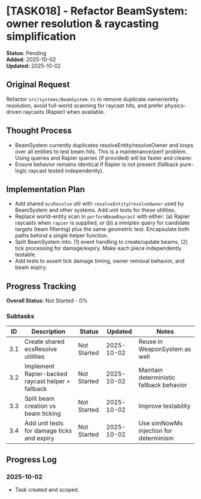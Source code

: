 # [TASK018] - Refactor BeamSystem: owner resolution & raycasting simplification

**Status:** Pending  
**Added:** 2025-10-02  
**Updated:** 2025-10-02

## Original Request
Refactor `src/systems/BeamSystem.ts` to remove duplicate owner/entity resolution, avoid full-world scanning for raycast hits, and prefer physics-driven raycasts (Rapier) when available.

## Thought Process
- BeamSystem currently duplicates resolveEntity/resolveOwner and loops over all entities to test beam hits. This is a maintenance/perf problem. Using queries and Rapier queries (if provided) will be faster and clearer.
- Ensure behavior remains identical if Rapier is not present (fallback pure-logic raycast tested independently).

## Implementation Plan
- Add shared `ecsResolve` util with `resolveEntity`/`resolveOwner` used by BeamSystem and other systems. Add unit tests for these utilities.
- Replace world-entity scan in `performBeamRaycast` with either: (a) Rapier raycasts when `rapier` is supplied, or (b) a miniplex query for candidate targets (team filtering) plus the same geometric test. Encapsulate both paths behind a single helper function.
- Split BeamSystem into: (1) event handling to create/update beams, (2) tick processing for damage/expiry. Make each piece independently testable.
- Add tests to assert tick damage timing, owner removal behavior, and beam expiry.

## Progress Tracking

**Overall Status:** Not Started - 0%

### Subtasks
| ID | Description | Status | Updated | Notes |
|----|-------------|--------|---------|-------|
| 3.1 | Create shared ecsResolve utilities | Not Started | 2025-10-02 | Reuse in WeaponSystem as well |
| 3.2 | Implement Rapier-backed raycast helper + fallback | Not Started | 2025-10-02 | Maintain deterministic fallback behavior |
| 3.3 | Split beam creation vs beam ticking | Not Started | 2025-10-02 | Improve testability |
| 3.4 | Add unit tests for damage ticks and expiry | Not Started | 2025-10-02 | Use simNowMs injection for determinism |

## Progress Log
### 2025-10-02
- Task created and scoped.
